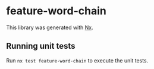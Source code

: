 # feature-word-chain

This library was generated with [Nx](https://nx.dev).

## Running unit tests

Run `nx test feature-word-chain` to execute the unit tests.
